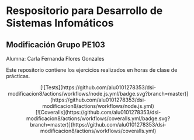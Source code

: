 # Respositorio para Desarrollo de Sistemas Infomáticos

## Modificación Grupo PE103
 Alumna: Carla Fernanda Flores Gonzales

Este repositorio contiene los ejercicios realizados en horas de clase de prácticas.

<center> [![Tests](https://github.com/alu0101278353/dsi-modificacion8/actions/workflows/node.js.yml/badge.svg?branch=master)](https://github.com/alu0101278353/dsi-modificacion8/actions/workflows/node.js.yml) </center>
<center> [![Coveralls](https://github.com/alu0101278353/dsi-modificacion8/actions/workflows/coveralls.yml/badge.svg?branch=master)](https://github.com/alu0101278353/dsi-modificacion8/actions/workflows/coveralls.yml) </center>
